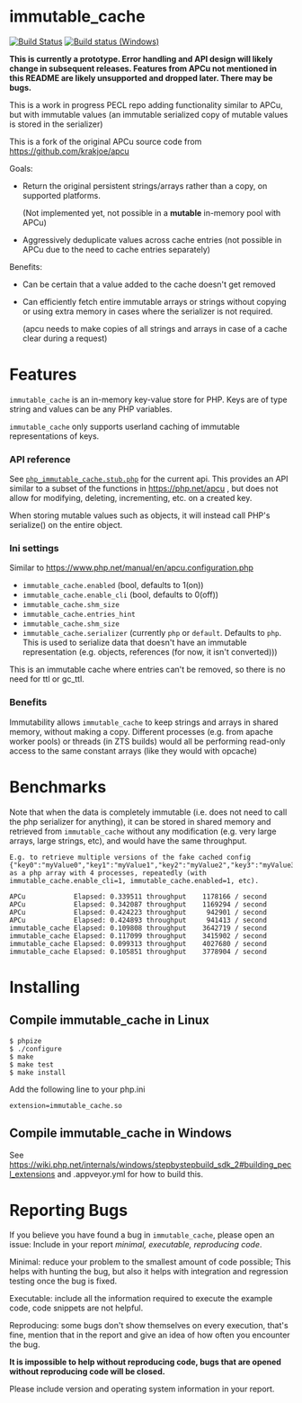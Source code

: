 immutable\_cache
================

[![Build Status](https://github.com/TysonAndre/immutable_cache-pecl/actions/workflows/config.yml/badge.svg?branch=main)](https://github.com/TysonAndre/immutable_cache-pecl/actions/workflows/config.yml?query=branch%3Amain)
[![Build status (Windows)](https://ci.appveyor.com/api/projects/status/7kccfd2a5i4q58ku/branch/main?svg=true)](https://ci.appveyor.com/project/TysonAndre/immutable-cache-pecl/branch/main)


**This is currently a prototype. Error handling and API design will likely change in subsequent releases. Features from APCu not mentioned in this README are likely unsupported and dropped later. There may be bugs.**

This is a work in progress PECL repo adding functionality similar to APCu,
but with immutable values (an immutable serialized copy of mutable values is stored in the serializer)

This is a fork of the original APCu source code from https://github.com/krakjoe/apcu

Goals:

- Return the original persistent strings/arrays rather than a copy, on supported platforms.

  (Not implemented yet, not possible in a **mutable** in-memory pool with APCu)
- Aggressively deduplicate values across cache entries (not possible in APCu due to the need to cache entries separately)

Benefits:

- Can be certain that a value added to the cache doesn't get removed
- Can efficiently fetch entire immutable arrays or strings without copying or using extra memory
  in cases where the serializer is not required.

  (apcu needs to make copies of all strings and arrays in case of a cache clear during a request)

Features
========

`immutable_cache` is an in-memory key-value store for PHP. Keys are of type string and values can be any PHP variables.

`immutable_cache` only supports userland caching of immutable representations of keys.

### API reference

See [`php_immutable_cache.stub.php`](./php_immutable_cache.stub.php) for the current api.
This provides an API similar to a subset of the functions in https://php.net/apcu , but does not allow for modifying, deleting, incrementing, etc. on a created key.

When storing mutable values such as objects, it will instead call PHP's serialize() on the entire object.

### Ini settings

Similar to https://www.php.net/manual/en/apcu.configuration.php

- `immutable_cache.enabled` (bool, defaults to 1(on))
- `immutable_cache.enable_cli` (bool, defaults to 0(off))
- `immutable_cache.shm_size`
- `immutable_cache.entries_hint`
- `immutable_cache.shm_size`
- `immutable_cache.serializer` (currently `php` or `default`. Defaults to `php`. This is used to serialize data that doesn't have an immutable representation (e.g. objects, references (for now, it isn't converted)))

This is an immutable cache where entries can't be removed, so there is no need for ttl or gc_ttl.

### Benefits

Immutability allows `immutable_cache` to keep strings and arrays in shared memory, without making a copy.
Different processes (e.g. from apache worker pools) or threads (in ZTS builds) would
all be performing read-only access to the same constant arrays (like they would with opcache)

Benchmarks
==========

Note that when the data is completely immutable (i.e. does not need to call the php serializer for anything),
it can be stored in shared memory and retrieved from
`immutable_cache` without any modification (e.g. very large arrays, large strings, etc),
and would have the same throughput.

```
E.g. to retrieve multiple versions of the fake cached config
{"key0":"myValue0","key1":"myValue1","key2":"myValue2","key3":"myValue3","key4":"myValue4","key5":"myValue5","key6":"myValue6","key7":"myValue7"}
as a php array with 4 processes, repeatedly (with immutable_cache.enable_cli=1, immutable_cache.enabled=1, etc).

APCu            Elapsed: 0.339511 throughput    1178166 / second
APCu            Elapsed: 0.342087 throughput    1169294 / second
APCu            Elapsed: 0.424223 throughput     942901 / second
APCu            Elapsed: 0.424893 throughput     941413 / second
immutable_cache Elapsed: 0.109808 throughput    3642719 / second
immutable_cache Elapsed: 0.117099 throughput    3415902 / second
immutable_cache Elapsed: 0.099313 throughput    4027680 / second
immutable_cache Elapsed: 0.105851 throughput    3778904 / second
```

Installing
==========

## Compile immutable_cache in Linux

```
$ phpize
$ ./configure
$ make
$ make test
$ make install
```

Add the following line to your php.ini

```
extension=immutable_cache.so
```

## Compile immutable_cache in Windows

See https://wiki.php.net/internals/windows/stepbystepbuild_sdk_2#building_pecl_extensions and .appveyor.yml for how to build this.

Reporting Bugs
=============

If you believe you have found a bug in `immutable_cache`, please open an issue: Include in your report *minimal, executable, reproducing code*.

Minimal: reduce your problem to the smallest amount of code possible; This helps with hunting the bug, but also it helps with integration and regression testing once the bug is fixed.

Executable: include all the information required to execute the example code, code snippets are not helpful.

Reproducing: some bugs don't show themselves on every execution, that's fine, mention that in the report and give an idea of how often you encounter the bug.

__It is impossible to help without reproducing code, bugs that are opened without reproducing code will be closed.__

Please include version and operating system information in your report.
